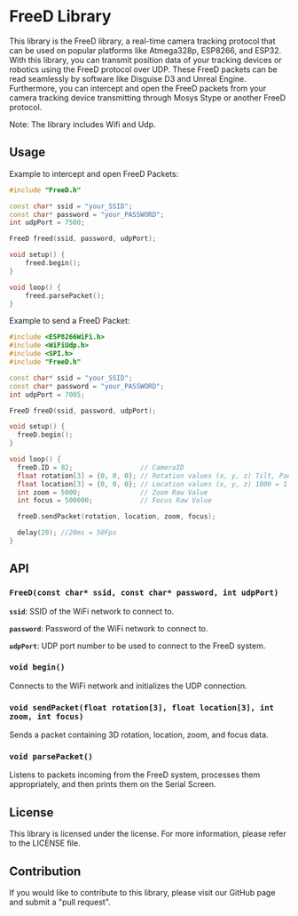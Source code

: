 # **FreeD Library**

This library is the FreeD library, a real-time camera tracking protocol that can be used on popular platforms like Atmega328p, ESP8266, and ESP32. With this library, you can transmit position data of your tracking devices or robotics using the FreeD protocol over UDP. These FreeD packets can be read seamlessly by software like Disguise D3 and Unreal Engine. Furthermore, you can intercept and open the FreeD packets from your camera tracking device transmitting through Mosys Stype or another FreeD protocol.

Note: The library includes Wifi and Udp.

## **Usage**

Example to intercept and open FreeD Packets:

```cpp
#include "FreeD.h"

const char* ssid = "your_SSID";
const char* password = "your_PASSWORD";
int udpPort = 7500;

FreeD freed(ssid, password, udpPort);

void setup() {
    freed.begin();
}

void loop() {
    freed.parsePacket();
}
```

Example to send a FreeD Packet:

```cpp
#include <ESP8266WiFi.h>  
#include <WiFiUdp.h>
#include <SPI.h>
#include "FreeD.h"

const char* ssid = "your_SSID";
const char* password = "your_PASSWORD";
int udpPort = 7005;

FreeD freeD(ssid, password, udpPort);

void setup() {
  freeD.begin();
}

void loop() {
  freeD.ID = 82;                 // CameraID
  float rotation[3] = {0, 0, 0}; // Rotation values (x, y, z) Tilt, Pan, Roll
  float location[3] = {0, 0, 0}; // Location values (x, y, z) 1000 = 1 Meter
  int zoom = 5000;               // Zoom Raw Value
  int focus = 500000;            // Focus Raw Value

  freeD.sendPacket(rotation, location, zoom, focus);

  delay(20); //20ms = 50Fps
}
```

## **API**

### **`FreeD(const char* ssid, const char* password, int udpPort)`**

**`ssid`**: SSID of the WiFi network to connect to.

**`password`**: Password of the WiFi network to connect to.

**`udpPort`**: UDP port number to be used to connect to the FreeD system.

### **`void begin()`**

Connects to the WiFi network and initializes the UDP connection.

### **`void sendPacket(float rotation[3], float location[3], int zoom, int focus)`**

Sends a packet containing 3D rotation, location, zoom, and focus data.

### **`void parsePacket()`**

Listens to packets incoming from the FreeD system, processes them appropriately, and then prints them on the Serial Screen.

## **License**

This library is licensed under the license. For more information, please refer to the LICENSE file.

## **Contribution**

If you would like to contribute to this library, please visit our GitHub page and submit a "pull request".
